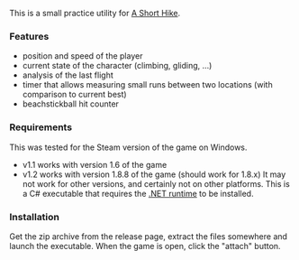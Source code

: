 This is a small practice utility for [A Short Hike](http://ashorthike.com/).

### Features
- position and speed of the player
- current state of the character (climbing, gliding, …)
- analysis of the last flight
- timer that allows measuring small runs between two locations (with comparison to current best)
- beachstickball hit counter

### Requirements

This was tested for the Steam version of the game on Windows.
- v1.1 works with version 1.6 of the game
- v1.2 works with version 1.8.8 of the game (should work for 1.8.x)
It may not work for other versions, and certainly not on other platforms.
This is a C# executable that requires the [.NET runtime](https://dotnet.microsoft.com/download/dotnet-framework) to be installed.

### Installation

Get the zip archive from the release page, extract the files somewhere and launch the executable. When the game is open, click the "attach" button.
